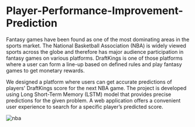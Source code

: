 # Player-Performance-Improvement-Prediction
Fantasy games have been found as one of the most dominating areas in the sports market. The National Basketball Association (NBA) is widely viewed sports across the globe and therefore has major audience participation in fantasy games on various platforms. DraftKings is one of those platforms where a user can form a line-up based on defined rules and play fantasy games to get monetary rewards.


We designed a platform where users can get accurate predictions of players' DraftKings score for the next NBA game. The project is developed using Long Short-Term Memory (LSTM) model that provides precise predictions for the given problem. A web application offers a convenient user experience to search for a specific player’s predicted score.


![nba](https://user-images.githubusercontent.com/84514083/169709580-8d153596-bb00-4273-ba7b-2b325d00dcb5.jpg)
